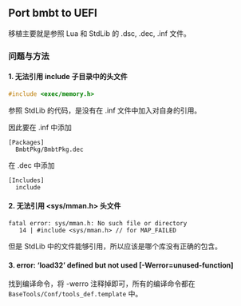 ## Port bmbt to UEFI

移植主要就是参照 Lua 和 StdLib 的 .dsc, .dec, .inf 文件。

### 问题与方法

#### 1. 无法引用 include 子目录中的头文件

```c
#include <exec/memory.h>
```

参照 StdLib 的代码，是没有在 .inf 文件中加入对自身的引用。

因此要在 .inf 中添加

```plain
[Packages]
  BmbtPkg/BmbtPkg.dec
```

在 .dec 中添加

```plain
[Includes]
  include
```

#### 2. 无法引用 <sys/mman.h> 头文件

```plain
fatal error: sys/mman.h: No such file or directory
   14 | #include <sys/mman.h> // for MAP_FAILED
```

但是 StdLib 中的文件能够引用，所以应该是哪个库没有正确的包含。

#### 3. error: ‘load32’ defined but not used [-Werror=unused-function]

找到编译命令，将 -werro 注释掉即可，所有的编译命令都在 `BaseTools/Conf/tools_def.template` 中。
